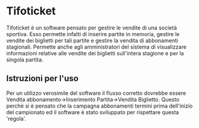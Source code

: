 # Tifoticket
Tifoticket è un software pensato per gestire le vendite di una società sportiva. Esso permette infatti di inserire partite in memoria, gestire le vendite dei biglietti per tali
partite e gestire la vendita di abbonamenti stagionali. Permette anche agli amministratori del sistema di visualizzare informazioni relative alle vendite dei biglietti sull'intera
stagione e per la singola partita.
## Istruzioni per l'uso
Per un utilizzo verosimile del software il flusso corretto dovrebbe essere Vendita abbonamento->Inserimento Partita->Vendita Biglietto. Questo perchè si è pensato che la campagna
abbonamenti termini prima dell'inizio del campionato ed il software è stato sviluppato per rispettare questa 'regola'.
